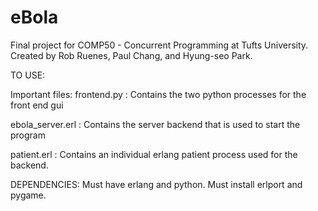 eBola
=====

Final project for COMP50 - Concurrent Programming at Tufts University.
Created by Rob Ruenes, Paul Chang, and Hyung-seo Park.

TO USE:

Important files:
frontend.py : Contains the two python processes for the front end gui

ebola_server.erl : Contains the server backend that is used to start the 
program

patient.erl : Contains an individual erlang patient process used for the
backend.

DEPENDENCIES: Must have erlang and python. Must install erlport and pygame.
